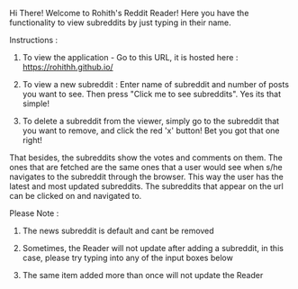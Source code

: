 
Hi There!
Welcome to Rohith's Reddit Reader!
Here you have the functionality to view subreddits by just typing in their name.

Instructions :

1. To view the application - Go to this URL, it is hosted here : https://rohithh.github.io/

2. To view a new subreddit : Enter name of subreddit and number of posts you want to see. Then press "Click me to see subreddits". Yes its that simple!

3. To delete a subreddit from the viewer, simply go to the subreddit that you want to remove, and click the red 'x' button! Bet you got that one right!

That besides, the subreddits show the votes and comments on them. The ones that are fetched are the same ones that a user would see when s/he navigates to the subreddit through the browser. This way the user has the latest and most updated subreddits. The subreddits that appear on the url can be clicked on and navigated to.

Please Note :

1. The news subreddit is default and cant be removed
 
2. Sometimes, the Reader will not update after adding a subreddit, in this case, please try typing into any of the input boxes below
 
3. The same item added more than once will not update the Reader


